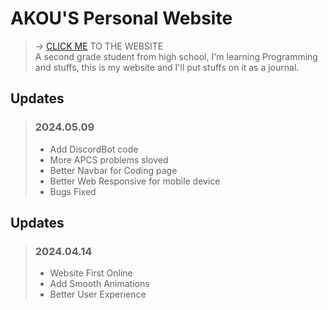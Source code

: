 # AKOU'S Personal Website
> -> [CLICK ME](https://akkou.github.io/) TO THE WEBSITE\
> A second grade student from high school, I'm learning Programming and stuffs, this is my website and I'll put stuffs on it as a journal. 
## Updates
> ### **2024.05.09**
> - Add DiscordBot code
> - More APCS problems sloved
> - Better Navbar for Coding page
> - Better Web Responsive for mobile device
> - Bugs Fixed

## Updates
> ### **2024.04.14**
> - Website First Online
> - Add Smooth Animations
> - Better User Experience
